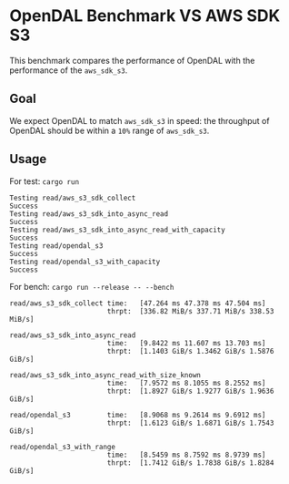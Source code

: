 # OpenDAL Benchmark VS AWS SDK S3

This benchmark compares the performance of OpenDAL with the performance of the `aws_sdk_s3`.

## Goal

We expect OpenDAL to match `aws_sdk_s3` in speed: the throughput of OpenDAL should be within a `10%` range of `aws_sdk_s3`.

## Usage

For test: `cargo run`

```shell
Testing read/aws_s3_sdk_collect
Success
Testing read/aws_s3_sdk_into_async_read
Success
Testing read/aws_s3_sdk_into_async_read_with_capacity
Success
Testing read/opendal_s3
Success
Testing read/opendal_s3_with_capacity
Success
```

For bench: `cargo run --release -- --bench`

```shell
read/aws_s3_sdk_collect time:   [47.264 ms 47.378 ms 47.504 ms]
                        thrpt:  [336.82 MiB/s 337.71 MiB/s 338.53 MiB/s]

read/aws_s3_sdk_into_async_read
                        time:   [9.8422 ms 11.607 ms 13.703 ms]
                        thrpt:  [1.1403 GiB/s 1.3462 GiB/s 1.5876 GiB/s]

read/aws_s3_sdk_into_async_read_with_size_known
                        time:   [7.9572 ms 8.1055 ms 8.2552 ms]
                        thrpt:  [1.8927 GiB/s 1.9277 GiB/s 1.9636 GiB/s]

read/opendal_s3         time:   [8.9068 ms 9.2614 ms 9.6912 ms]
                        thrpt:  [1.6123 GiB/s 1.6871 GiB/s 1.7543 GiB/s]

read/opendal_s3_with_range
                        time:   [8.5459 ms 8.7592 ms 8.9739 ms]
                        thrpt:  [1.7412 GiB/s 1.7838 GiB/s 1.8284 GiB/s]
```
